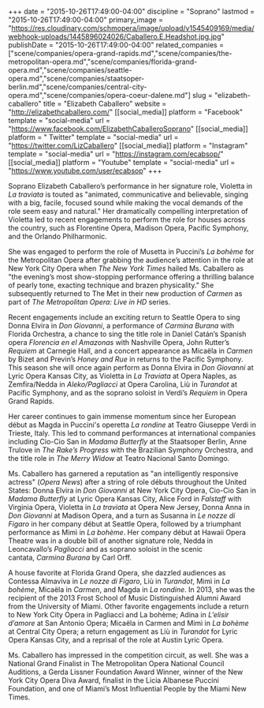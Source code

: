 +++
date = "2015-10-26T17:49:00-04:00"
discipline = "Soprano"
lastmod = "2015-10-26T17:49:00-04:00"
primary_image = "https://res.cloudinary.com/schmopera/image/upload/v1545409169/media/webhook-uploads/1445896024026/Caballero.E.Headshot.jpg.jpg"
publishDate = "2015-10-26T17:49:00-04:00"
related_companies = ["scene/companies/opera-grand-rapids.md","scene/companies/the-metropolitan-opera.md","scene/companies/florida-grand-opera.md","scene/companies/seattle-opera.md","scene/companies/staatsoper-berlin.md","scene/companies/central-city-opera.md","scene/companies/opera-coeur-dalene.md"]
slug = "elizabeth-caballero"
title = "Elizabeth Caballero"
website = "http://elizabethcaballero.com/"
[[social_media]]
platform = "Facebook"
template = "social-media"
url = "https://www.facebook.com/ElizabethCaballeroSoprano"
[[social_media]]
platform = " Twitter"
template = "social-media"
url = "https://twitter.com/LizCaballero"
[[social_media]]
platform = "Instagram"
template = "social-media"
url = "https://instagram.com/ecabsop/"
[[social_media]]
platform = "Youtube"
template = "social-media"
url = "https://www.youtube.com/user/ecabsop"
+++

Soprano Elizabeth Caballero’s performance in her signature role, Violetta in *La traviata* is touted as "animated, communicative and believable, singing with a big, facile, focused sound while making the vocal demands of the role seem easy and natural." Her dramatically compelling interpretation of Violetta led to recent engagements to perform the role for houses across the country, such as Florentine Opera, Madison Opera, Pacific Symphony, and the Orlando Philharmonic. 

She was engaged to perform the role of Musetta in Puccini’s *La bohème* for the Metropolitan Opera after grabbing the audience’s attention in the role at New York City Opera when *The New York Times* hailed Ms. Caballero as "the evening’s most show-stopping performance offering a thrilling balance of pearly tone, exacting technique and brazen physicality." She subsequently returned to The Met in their new production of *Carmen* as part of *The Metropolitan Opera: Live in HD* series. 

Recent engagements include an exciting return to Seattle Opera to sing Donna Elvira in *Don Giovanni*, a performance of *Carmina Burana* with Florida Orchestra, a chance to sing the title role in Daniel Catán’s Spanish opera *Florencia en el Amazonas* with Nashville Opera, John Rutter’s *Requiem* at Carnegie Hall, and a concert appearance as Micaëla in *Carmen* by Bizet and Previn’s *Honey and Rue* in returns to the Pacific Symphony. This season she will once again perform as Donna Elvira in *Don Giovanni* at Lyric Opera Kansas City, as Violetta in *La Traviata* at Opera Naples, as Zemfira/Nedda in *Aleko/Pagliacci* at Opera Carolina, Liù in *Turandot* at Pacific Symphony, and as the soprano soloist in Verdi’s *Requiem* in Opera Grand Rapids.

Her career continues to gain immense momentum since her European début as Magda in Puccini's operetta *La rondine* at Teatro Giuseppe Verdi in Trieste, Italy. This led to command performances at international companies including Cio-Cio San in *Madama Butterfly* at the Staatsoper Berlin, Anne Trulove in *The Rake’s Progress* with the Brazilian Symphony Orchestra, and the title role in *The Merry Widow* at Teatro Nacional Santo Domingo.

Ms. Caballero has garnered a reputation as "an intelligently responsive actress" (*Opera News*) after a string of role débuts throughout the United States: Donna Elvira in *Don Giovanni* at New York City Opera, Cio-Cio San in *Madama Butterfly* at Lyric Opera Kansas City, Alice Ford in *Falstaff* with Virginia Opera, Violetta in *La traviata* at Opera New Jersey, Donna Anna in *Don Giovanni* at Madison Opera, and a turn as Susanna in *Le nozze di Figaro* in her company début at Seattle Opera, followed by a triumphant performance as Mimì in *La bohème*. Her company début at Hawaii Opera Theatre was in a double bill of another signature role, Nedda in Leoncavallo’s *Pagliacci* and as soprano soloist in the scenic cantata, *Carmina Burana* by Carl Orff.

A house favorite at Florida Grand Opera, she dazzled audiences as Contessa Almaviva in *Le nozze di Figaro*, Liù in *Turandot*, Mimì in *La bohème*, Micaëla in *Carmen*, and Magda in *La rondine*. In 2013, she was the recipient of the 2013 Frost School of Music Distinguished Alumni Award from the University of Miami. Other favorite engagements include a return to New York City Opera in Pagliacci and La bohème; Adina in *L’elisir d’amore* at San Antonio Opera; Micaëla in Carmen and Mimì in *La bohème* at Central City Opera; a return engagement as Liù in *Turandot* for Lyric Opera Kansas City, and a reprisal of the role at Austin Lyric Opera. 

Ms. Caballero has impressed in the competition circuit, as well. She was a National Grand Finalist in The Metropolitan Opera National Council Auditions, a Gerda Lissner Foundation Award Winner, winner of the New York City Opera Diva Award, finalist in the Licia Albanese Puccini Foundation, and one of Miami’s Most Influential People by the Miami New Times.

